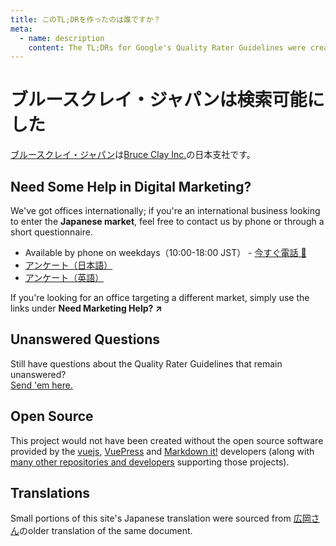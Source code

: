 ```yaml
---
title: このTL;DRを作ったのは誰ですか？
meta:
  - name: description
    content: The TL;DRs for Google's Quality Rater Guidelines were created by Bruce Clay Japan, Inc. and made public in order to save our fellow marketers some time.
---
```


# ブルースクレイ・ジャパンは検索可能にした

[ブルースクレイ・ジャパン](https://bruceclay.jpn.com/)は[Bruce Clay Inc.](https://www.bruceclay.com)の日本支社です。

## Need Some Help in Digital Marketing?

We've got offices internationally; if you're an international business looking to enter the **Japanese market**, feel free to contact us by phone or through a short questionnaire.

- Available by phone on weekdays（10:00-18:00 JST） - [今すぐ電話 📱](tel:+81354683860)
- [アンケート（日本語）](https://bruceclay.jpn.com/contact/)
- [アンケート（英語）](https://www.bruceclay.com/jp/contactform.htm)

If you're looking for an office targeting a different market, simply use the links under **Need Marketing Help? ↗**

## Unanswered Questions

Still have questions about the Quality Rater Guidelines that remain unanswered?  
[Send 'em here.](https://docs.google.com/forms/d/e/1FAIpQLSftex23Tnrj_Jox8_8j30k7WZAsvCbkawBs8MEvdj8K5ZF5qQ/viewform?usp=sf_link)

## Open Source

This project would not have been created without the open source software provided by the [vuejs](https://github.com/vuejs), [VuePress](https://github.com/vuepress) and [Markdown it!](https://github.com/markdown-it) developers (along with [many other repositories and developers](https://github.com/thewarrman/qrg-bci/network/dependencies) supporting those projects).

## Translations

Small portions of this site's Japanese translation were sourced from [広岡さん](https://twitter.com/0penkenhiro)のolder translation of the same document.
